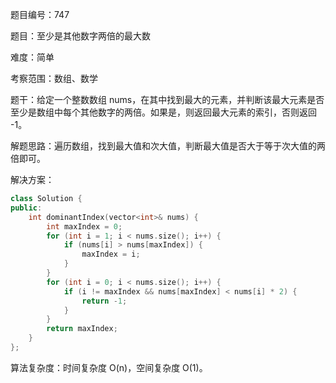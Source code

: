 题目编号：747

题目：至少是其他数字两倍的最大数

难度：简单

考察范围：数组、数学

题干：给定一个整数数组 nums，在其中找到最大的元素，并判断该最大元素是否至少是数组中每个其他数字的两倍。如果是，则返回最大元素的索引，否则返回 -1。

解题思路：遍历数组，找到最大值和次大值，判断最大值是否大于等于次大值的两倍即可。

解决方案：

```cpp
class Solution {
public:
    int dominantIndex(vector<int>& nums) {
        int maxIndex = 0;
        for (int i = 1; i < nums.size(); i++) {
            if (nums[i] > nums[maxIndex]) {
                maxIndex = i;
            }
        }
        for (int i = 0; i < nums.size(); i++) {
            if (i != maxIndex && nums[maxIndex] < nums[i] * 2) {
                return -1;
            }
        }
        return maxIndex;
    }
};
```

算法复杂度：时间复杂度 O(n)，空间复杂度 O(1)。
